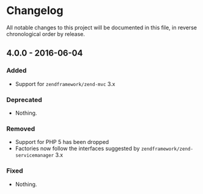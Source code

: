 # Changelog

All notable changes to this project will be documented in this file, in reverse chronological order by release.

## 4.0.0 - 2016-06-04

### Added

- Support for `zendframework/zend-mvc` 3.x

### Deprecated

- Nothing.

### Removed

- Support for PHP 5 has been dropped
- Factories now follow the interfaces suggested by `zendframework/zend-servicemanager` 3.x

### Fixed

- Nothing.
